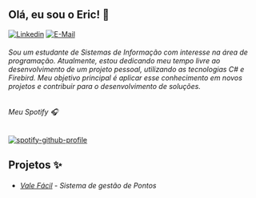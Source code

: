 <h2>Olá, eu sou o Eric! 👋</h2>

[![Linkedin](https://img.shields.io/badge/linked-in-369?style=flat-square&logo=linkedin&logoColor=white&color=blue)](https://www.linkedin.com/in/EricSSantos)
[![E-Mail](https://img.shields.io/badge/email-@-2a8?@=flat-square&logo=gmail&logoColor=white)](mailto:ericsilva333@outlook.com)

<h6>
Sou um estudante de Sistemas de Informação com interesse na área de programação. Atualmente, estou dedicando meu tempo livre ao desenvolvimento de um projeto pessoal, utilizando as tecnologias C# e Firebird. Meu objetivo principal é aplicar esse conhecimento em novos projetos e contribuir para o desenvolvimento de soluções.
</h6>

<div id="spotify">

<h6>Meu Spotify 🎧</h6>
 
[![spotify-github-profile](https://spotify-github-profile.vercel.app/api/view?uid=z6kidzm03f7rfcrq7vtkdrn1h&cover_image=true&theme=novatorem&show_offline=false&background_color=1c1c1c&interchange=false&bar_color=9871ad&bar_color_cover=false)](https://spotify-github-profile.vercel.app/api/view?uid=z6kidzm03f7rfcrq7vtkdrn1h&redirect=true)

</div>

<h2>Projetos ✨</h2>

- ###### [Vale Fácil](https://github.com/EricSSantos/Vale-Facil) - Sistema de gestão de Pontos 

<br>
